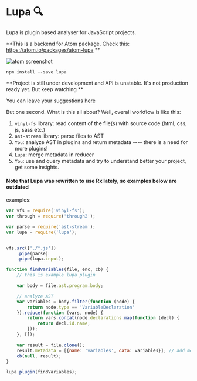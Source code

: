 
Lupa 🔍
====

Lupa is plugin based analyser for JavaScript projects.

**This is a backend for Atom package. Check this: https://atom.io/packages/atom-lupa ** 

![atom screenshot](https://raw.githubusercontent.com/hex13/atom-lupa/master/screenshot-1.png)


`npm install --save lupa`

**Project is still under development and API is unstable. It's not production ready yet. But keep watching **

You can leave your suggestions [here](https://github.com/hex13/lupa/issues)

But one second. What is this all about? Well, overall workflow is like this:

1. `vinyl-fs` library: read content of the file(s) with source code (html, css, js, sass etc.)
2. `ast-stream` library: parse files to AST
3. `You`: analyze AST in plugins and return metadata ---- there is a need for more plugins!
4. `Lupa`: merge metadata in reducer
5. `You`: use and query metadata and try to understand better your project, get some insights.

#### Note that Lupa was rewritten to use Rx lately, so examples below are outdated 
examples:

```js
var vfs = require('vinyl-fs');
var through = require('through2');

var parse = require('ast-stream');
var lupa = require('lupa');


vfs.src(['./*.js'])
    .pipe(parse)
    .pipe(lupa.input);

function findVariables(file, enc, cb) {
    // this is example lupa plugin

    var body = file.ast.program.body;

    // analyze AST
    var variables = body.filter(function (node) {
        return node.type == 'VariableDeclaration'
    }).reduce(function (vars, node) {
        return vars.concat(node.declarations.map(function (decl) {
            return decl.id.name;
        }));
    }, []);

    var result = file.clone();
    result.metadata = [{name: 'variables', data: variables}]; // add metadata
    cb(null, result);
}

lupa.plugin(findVariables);
